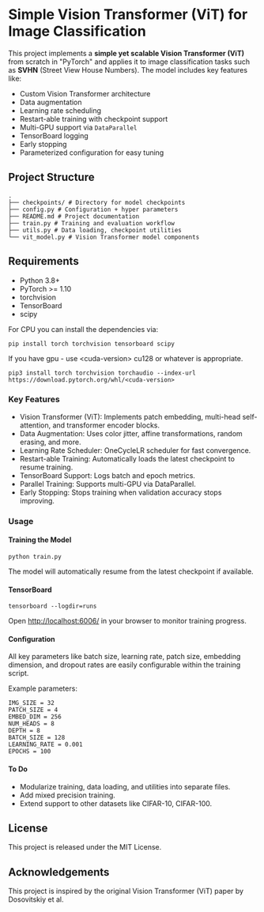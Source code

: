 # Simple Vision Transformer (ViT) for Image Classification

This project implements a **simple yet scalable Vision Transformer (ViT)** from scratch in "PyTorch" and applies it to image classification tasks such as **SVHN** (Street View House Numbers). The model includes key features like:

- Custom Vision Transformer architecture
- Data augmentation
- Learning rate scheduling
- Restart-able training with checkpoint support
- Multi-GPU support via `DataParallel`
- TensorBoard logging
- Early stopping
- Parameterized configuration for easy tuning

## Project Structure

    .
    ├── checkpoints/ # Directory for model checkpoints
    ├── config.py # Configuration + hyper parameters 
    ├── README.md # Project documentation
    ├── train.py # Training and evaluation workflow
    ├── utils.py # Data loading, checkpoint utilities
    └── vit_model.py # Vision Transformer model components

## Requirements

- Python 3.8+
- PyTorch >= 1.10
- torchvision
- TensorBoard
- scipy

For CPU you can install the dependencies via:

    pip install torch torchvision tensorboard scipy

If you have gpu - use \<cuda-version> cu128 or whatever is appropriate.

    pip3 install torch torchvision torchaudio --index-url https://download.pytorch.org/whl/<cuda-version>

### Key Features

- Vision Transformer (ViT): Implements patch embedding, multi-head self-attention, and transformer encoder blocks.
- Data Augmentation: Uses color jitter, affine transformations, random erasing, and more.
- Learning Rate Scheduler: OneCycleLR scheduler for fast convergence.
- Restart-able Training: Automatically loads the latest checkpoint to resume training.
- TensorBoard Support: Logs batch and epoch metrics.
- Parallel Training: Supports multi-GPU via DataParallel.
- Early Stopping: Stops training when validation accuracy stops improving.

### Usage

#### Training the Model

    python train.py

The model will automatically resume from the latest checkpoint if available.

#### TensorBoard

    tensorboard --logdir=runs

Open [http://localhost:6006/](http://localhost:6006/) in your browser to monitor training progress.

#### Configuration

  All key parameters like batch size, learning rate, patch size, embedding dimension, and dropout rates are easily configurable within the training script.

Example parameters:

    IMG_SIZE = 32
    PATCH_SIZE = 4
    EMBED_DIM = 256
    NUM_HEADS = 8
    DEPTH = 8
    BATCH_SIZE = 128
    LEARNING_RATE = 0.001
    EPOCHS = 100

#### To Do

- Modularize training, data loading, and utilities into separate files.
- Add mixed precision training.
- Extend support to other datasets like CIFAR-10, CIFAR-100.

## License

This project is released under the MIT License.

## Acknowledgements

This project is inspired by the original Vision Transformer (ViT) paper by Dosovitskiy et al.
